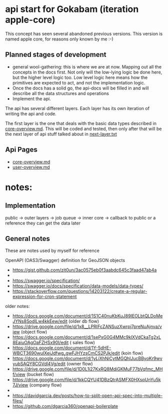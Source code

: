 # api start for Gokabam (iteration apple-core)

This concept has seen several abandoned previous versions. This version is named apple core, for reasons only known by me :-)

## Planned stages of development

* general wool-gathering: this is where we are at now. Mapping out all the concepts in the docs first. Not only will the low-lying logic be done here, but the higher level logic too.
    Low level logic here means how the primitives are expected to act, and not the implementation logic.
* Once the docs has a solid go, the api-docs will be filled in and will describe all the data structures and operations
* Implement the api.

The api has several different layers. Each layer has its own iteration of writing the api and code. 

The first layer is the one that deals with the basic data types described in [core-overview.md](v1/docs/core-overview.md).
This will be coded and tested, then only after that will be the next layer of api stuff talked about in [next-layer.txt](v1/docs/next-layer.md) 

## Api Pages

* [core-overview.md](v1/docs/core-overview.md)
* [user-overview.md](v1/docs/user-overview.md)


# notes:

## Implementation

public -> outer layers -> job queue -> inner core -> callback to public or a reference they can get the data later


## General notes

These are notes used by myself for reference


OpenAPI (OAS3/Swagger) definition for GeoJSON objects
* https://gist.github.com/zit0un/3ac0575eb0f3aabdc645c3faad47ab4a
* 
* https://swagger.io/specification/
* https://swagger.io/docs/specification/data-models/data-types/
* https://stackoverflow.com/questions/14203122/create-a-regular-expression-for-cron-statement


older notes:

* https://docs.google.com/document/d/1S1C40nuKbKuJ89IEOLbtQLDoMeJYNs8SodILw4kkEew/edit  (older db flow)
* https://drive.google.com/file/d/1x8__LPRIFcZANSuzXwrpj7preNuAjnva/view (object flow)
* https://docs.google.com/document/d/1sePxG0G4MMc9klXVdCkaTg2xL8EaiuOAgOaFZHSx90I/edit ( sales flow)
* https://docs.google.com/document/d/1Y-5dHE-WBCT3690wuIXeiJdfwg_gwFJHYzsCmCS2PJk/edit (koin flow)
* https://docs.google.com/document/d/1yLjXhNiCytMGQhlJucBByoKr9wvyubSAQY8CGVdl4Vg/edit (owner flow)
* https://drive.google.com/file/d/1D0L1i27KxRQ8MdiGKMuF77bVqfmc_MHf/view (bucket flow)
* https://drive.google.com/file/d/1kkCQYU41DBzQtrASMFX0HXspUnYu5k7J/view (company flow)
* 
* https://davidgarcia.dev/posts/how-to-split-open-api-spec-into-multiple-files/
* https://github.com/dgarcia360/openapi-boilerplate





